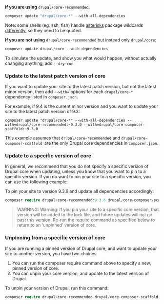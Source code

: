 **if you are using** `drupal/core-recommended`:

```php
composer update "drupal/core-*" --with-all-dependencies
```

Note: some shells (eg. zsh, fish) handle [asterisks](https://www.jeffgeerling.com/comment/7897#comment-7897) package wildcards [differently](https://github.com/ohmyzsh/ohmyzsh/issues?q=is%3Aissue+%22no+matches+found%22+asterisk), so they need to be quoted.

**If you are not using** `drupal/core-recommended` but instead only `drupal/core`:

```php
composer update drupal/core --with-dependencies

```

To simulate the update, and show you what would happen, without actually changing anything, add `--dry-run`.

### Update to the latest patch version of core

If you want to update your site to the latest patch version, but not the latest minor version, then add `--with=` options for each `drupal/core-*` dependency listed in `composer.json`.

For example, if 9.4 is the current minor version and you want to update your site to the latest patch version of 9.3:

`composer update "drupal/core-*" --with-all-dependencies --with=drupal/core-recommended:~9.3.0 --with=drupal/core-composer-scaffold:~9.3.0`

This example assumes that `drupal/core-recommended` and `drupal/core-composer-scaffold `are the only Drupal core dependencies in `composer.json`.

### Update to a specific version of core

In general, we recommend that you do not specify a specific version of Drupal core when updating, unless you know that you want to pin to a specific version. If you do want to pin your site to a specific version, you can use the following example: 

To pin your site to version 9.3.6 and update all dependencies accordingly: 

```php
composer require drupal/core-recommended:9.3.6 drupal/core-composer-scaffold:9.3.6 drupal/core-project-message:9.3.6 --update-with-all-dependencies
```

<!-- note-warning -->
> WARNING: Warning: If you pin your site to a specific core version, that version will be added to the lock file, and future updates will not go past this version. Re-run the require command as specified below to return to an 'unpinned' version of core.

### Unpinning from a specific version of core

If you are running a pinned version of Drupal core, and want to update your site to another version, you have two choices.

1. You can run the composer require command above to specify a new, pinned version of core.
2. You can unpin your core version, and update to the latest version of Drupal.

To unpin your version of Drupal, run this command: 

```php
composer require drupal/core-recommended drupal/core-composer-scaffold drupal/core-project-message --update-with-all-dependencies
```